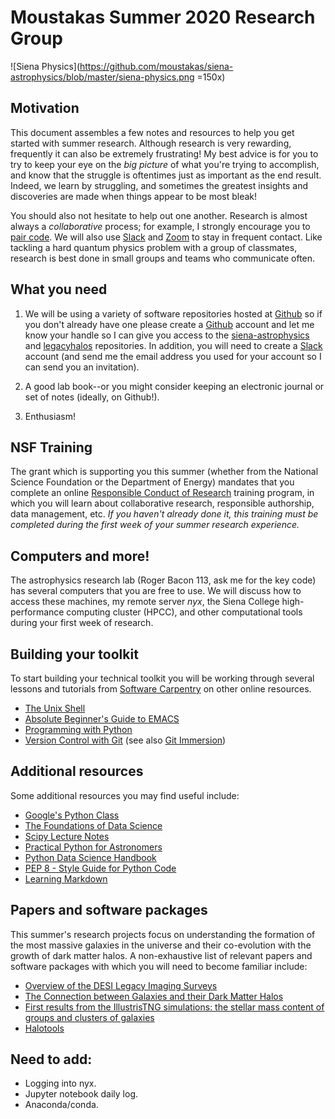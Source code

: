 Moustakas Summer 2020 Research Group
====================================

![Siena Physics](https://github.com/moustakas/siena-astrophysics/blob/master/siena-physics.png =150x)

Motivation
----------

This document assembles a few notes and resources to help you get started with
summer research.  Although research is very rewarding, frequently it can also be
extremely frustrating!  My best advice is for you to try to keep your eye on the
*big picture* of what you're trying to accomplish, and know that the struggle is
oftentimes just as important as the end result.  Indeed, we learn by struggling,
and sometimes the greatest insights and discoveries are made when things appear
to be most bleak!

You should also not hesitate to help out one another.  Research is almost always
a *collaborative* process; for example, I strongly encourage you to [pair
code](https://stackify.com/pair-programming-advantages).  We will also use
[Slack](https://slack.com) and [Zoom](https://zoom.us) to stay in frequent
contact.  Like tackling a hard quantum physics problem with a group of
classmates, research is best done in small groups and teams who communicate
often.

What you need
-------------

1. We will be using a variety of software repositories hosted at
   [Github](https://github.com) so if you don't already have one please create a
   [Github](https://github.com) account and let me know your handle so I can
   give you access to the
   [siena-astrophysics](https://github.com/moustakas/siena-astrophysics) and
   [legacyhalos](https://github.com/moustakas/legacyhalos) repositories.  In
   addition, you will need to create a [Slack](https://slack.com) account (and
   send me the email address you used for your account so I can send you an
   invitation).

2. A good lab book--or you might consider keeping an electronic journal or set
   of notes (ideally, on Github!).

3. Enthusiasm!

NSF Training
------------

The grant which is supporting you this summer (whether from the National Science
Foundation or the Department of Energy) mandates that you complete an online
[Responsible Conduct of Research](https://about.citiprogram.org/en/homepage)
training program, in which you will learn about collaborative research,
responsible authorship, data management, etc.  *If you haven't already done it,
this training must be completed during the first week of your summer research
experience.*

Computers and more!
-------------------

The astrophysics research lab (Roger Bacon 113, ask me for the key code) has
several computers that you are free to use.  We will discuss how to access these
machines, my remote server *nyx*, the Siena College high-performance
computing cluster (HPCC), and other computational tools during your first week
of research.

Building your toolkit
---------------------

To start building your technical toolkit you will be working through several
lessons and tutorials from [Software Carpentry](https://software-carpentry.org/lessons) on other online resources.

* [The Unix Shell](http://swcarpentry.github.io/shell-novice)
* [Absolute Beginner's Guide to EMACS](http://www.jesshamrick.com/2012/09/10/absolute-beginners-guide-to-emacs)
* [Programming with Python](http://swcarpentry.github.io/python-novice-inflammation)
* [Version Control with Git](http://swcarpentry.github.io/git-novice) (see also [Git Immersion](http://gitimmersion.com/)) 

Additional resources
--------------------
Some additional resources you may find useful include:

* [Google's Python Class](https://developers.google.com/edu/python)
* [The Foundations of Data Science](https://ds8.gitbooks.io/textbook/content)
* [Scipy Lecture Notes](http://www.scipy-lectures.org/index.html)
* [Practical Python for Astronomers](https://python4astronomers.github.io)
* [Python Data Science Handbook](https://github.com/jakevdp/PythonDataScienceHandbook)
* [PEP 8 - Style Guide for Python Code](https://www.python.org/dev/peps/pep-0008/)
* [Learning Markdown](https://daringfireball.net/projects/markdown/syntax)

Papers and software packages
----------------------------

This summer's research projects focus on understanding the formation of the most
massive galaxies in the universe and their co-evolution with the growth of dark
matter halos.  A non-exhaustive list of relevant papers and software packages
with which you will need to become familiar include:

* [Overview of the DESI Legacy Imaging Surveys](https://arxiv.org/abs/1804.08657)
* [The Connection between Galaxies and their Dark Matter Halos](https://arxiv.org/abs/1804.03097)
* [First results from the IllustrisTNG simulations: the stellar mass content of groups and clusters of galaxies](https://arxiv.org/abs/1707.03406)
* [Halotools](https://halotools.readthedocs.io/en/latest/index.html)

Need to add:
------------
* Logging into nyx.
* Jupyter notebook daily log.
* Anaconda/conda.
